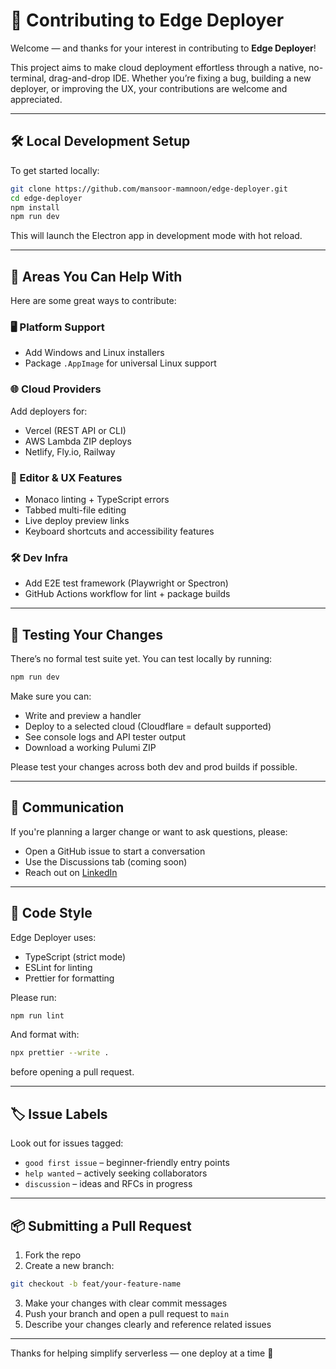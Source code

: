 # 🤝 Contributing to Edge Deployer

Welcome — and thanks for your interest in contributing to **Edge Deployer**!

This project aims to make cloud deployment effortless through a native, no-terminal, drag-and-drop IDE. Whether you’re fixing a bug, building a new deployer, or improving the UX, your contributions are welcome and appreciated.

---

## 🛠 Local Development Setup

To get started locally:

```bash
git clone https://github.com/mansoor-mamnoon/edge-deployer.git
cd edge-deployer
npm install
npm run dev

```

This will launch the Electron app in development mode with hot reload.

---

## 🧩 Areas You Can Help With

Here are some great ways to contribute:

### 🖥️ Platform Support
- Add Windows and Linux installers  
- Package `.AppImage` for universal Linux support

### 🌐 Cloud Providers
Add deployers for:
- Vercel (REST API or CLI)  
- AWS Lambda ZIP deploys  
- Netlify, Fly.io, Railway

### 🧠 Editor & UX Features
- Monaco linting + TypeScript errors  
- Tabbed multi-file editing  
- Live deploy preview links  
- Keyboard shortcuts and accessibility features

### 🛠 Dev Infra
- Add E2E test framework (Playwright or Spectron)  
- GitHub Actions workflow for lint + package builds

---

## 🧪 Testing Your Changes

There’s no formal test suite yet. You can test locally by running:

```bash
npm run dev

```

Make sure you can:

- Write and preview a handler  
- Deploy to a selected cloud (Cloudflare = default supported)  
- See console logs and API tester output  
- Download a working Pulumi ZIP  

Please test your changes across both dev and prod builds if possible.

---

## 💬 Communication

If you're planning a larger change or want to ask questions, please:

- Open a GitHub issue to start a conversation  
- Use the Discussions tab (coming soon)  
- Reach out on [LinkedIn](https://www.linkedin.com/in/mansoormamnoon)

---

## 📄 Code Style

Edge Deployer uses:

- TypeScript (strict mode)  
- ESLint for linting  
- Prettier for formatting

Please run:

```bash
npm run lint
```

And format with:

```bash
npx prettier --write .
```

before opening a pull request.

---

## 🏷️ Issue Labels

Look out for issues tagged:

- `good first issue` – beginner-friendly entry points  
- `help wanted` – actively seeking collaborators  
- `discussion` – ideas and RFCs in progress  

---

## 📦 Submitting a Pull Request

1. Fork the repo  
2. Create a new branch:

```bash
git checkout -b feat/your-feature-name
```

3. Make your changes with clear commit messages  
4. Push your branch and open a pull request to `main`  
5. Describe your changes clearly and reference related issues  

---

Thanks for helping simplify serverless — one deploy at a time 🚀





